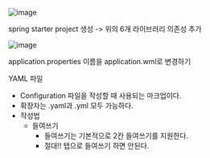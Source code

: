 ![image](https://github.com/user-attachments/assets/17951490-d671-4fd1-8fe9-37d543790f0a)

spring starter project 생성 -> 위의 6개 라이브러리 의존성 추가

![image](https://github.com/user-attachments/assets/db559bf9-7ab4-4d67-be41-95e92fa97920)

application.properties 이름을 application.wml로 변경하기

YAML 파일
- Configuration 파일을 작성할 때 사용되는 마크업이다.
- 확장자는 .yaml과 .yml 모두 가능하다.
- 작성법
    + 들여쓰기
      * 들여쓰기는 기본적으로 2칸 들여쓰기를 지원한다.
      * 절대!! 탭으로 들여쓰기 하면 안된다.
